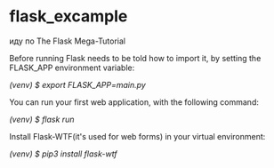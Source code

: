 # flask_excample
иду по The Flask Mega-Tutorial

Before running Flask needs to be told how to import it, by setting the FLASK_APP environment variable:

*(venv) $ export FLASK_APP=main.py*

You can run your first web application, with the following command:

*(venv) $ flask run*

Install Flask-WTF(it's used for web forms) in your virtual environment:

*(venv) $ pip3 install flask-wtf*


